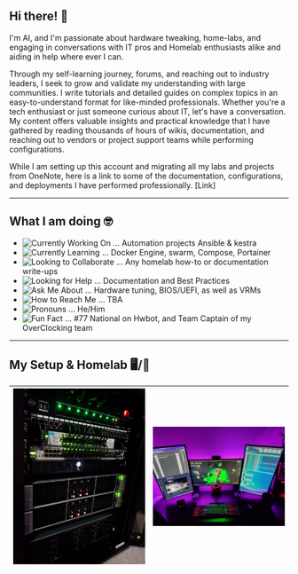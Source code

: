 ## Hi there! 👋

I'm AI, and I'm passionate about hardware tweaking, home-labs, and engaging in conversations with IT pros and Homelab enthusiasts alike and aiding in help where ever I can. 

Through my self-learning journey, forums, and reaching out to industry leaders, I seek to grow and validate my understanding with large communities. I write tutorials and detailed guides on complex topics in an easy-to-understand format for like-minded professionals. Whether you're a tech enthusiast or just someone curious about IT, let's have a conversation. My content offers valuable insights and practical knowledge that I have gathered by reading thousands of hours of wikis, documentation, and reaching out to vendors or project support teams while performing configurations. 

While I am setting up this account and migrating all my labs and projects from OneNote, here is a link to some of the documentation, configurations, and deployments I have performed professionally. [Link]

---
## What I am doing 🤓

- ![Currently Working On](https://img.shields.io/badge/-I’m%20currently%20working%20on-blue) ... Automation projects Ansible & kestra
- ![Currently Learning](https://img.shields.io/badge/-I’m%20currently%20learning-blue) ... Docker Engine, swarm, Compose, Portainer
- ![Looking to Collaborate](https://img.shields.io/badge/-I’m%20looking%20to%20collaborate%20on-blue) ... Any homelab how-to or documentation write-ups
- ![Looking for Help](https://img.shields.io/badge/-I’m%20looking%20for%20help%20with-blue) ... Documentation and Best Practices
- ![Ask Me About](https://img.shields.io/badge/-Ask%20me%20about-blue) ... Hardware tuning, BIOS/UEFI, as well as VRMs
- ![How to Reach Me](https://img.shields.io/badge/-How%20to%20reach%20me-blue) ... TBA
- ![Pronouns](https://img.shields.io/badge/-Pronouns-blue) ... He/Him
- ![Fun Fact](https://img.shields.io/badge/-Fun%20fact-blue) ... #77 National on Hwbot, and Team Captain of my OverClocking team

---
## My Setup & Homelab 🖥️/🥼

| <img src="https://github.com/Sh3llSh0cker/Sh3llSh0cker/raw/main/clockwerk.png" alt="Profile Image" width="600"/> | <img src="https://github.com/Sh3llSh0cker/Sh3llSh0cker/raw/main/clockwerk hq.png" alt="Profile Image" width="600"/> |
| --- | --- |

